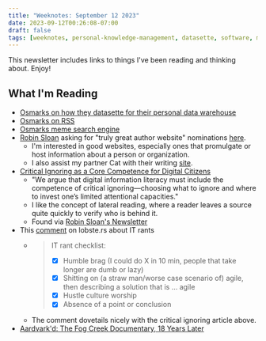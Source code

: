 ```yaml
---
title: "Weeknotes: September 12 2023"
date: 2023-09-12T00:26:08-07:00
draft: false
tags: [weeknotes, personal-knowledge-management, datasette, software, memes, websites]
---
```


This newsletter includes links to things I've been reading and thinking about. Enjoy!

## What I'm Reading

- [Osmarks on how they datasette for their personal data warehouse](https://osmarks.net/maghammer/)
- [Osmarks on RSS](https://osmarks.net/rssgood/)
- [Osmarks meme search engine](https://mse.osmarks.net/)
- [Robin Sloan](https://www.robinsloan.com/) asking for "truly great author website" nominations [here](https://www.robinsloan.com/newsletters/what-would-a-wizard-read/#websites).
    - I'm interested in good websites, especially ones that promulgate or host information about a person or organization.
    - I also assist my partner Cat with their writing [site](https://catnesh.net).
- [Critical Ignoring as a Core Competence for Digital Citizens](https://journals.sagepub.com/doi/epub/10.1177/09637214221121570)
    - "We argue that digital information literacy must include the competence of critical ignoring—choosing what to ignore and where to invest one’s limited attentional capacities."
    - I like the concept of lateral reading, where a reader leaves a source quite quickly to verify who is behind it.
    - Found via [Robin Sloan's Newsletter](https://www.robinsloan.com/newsletters/what-would-a-wizard-read/)
- This [comment](https://lobste.rs/s/mbgpma/i_ve_been_employed_tech_for_years_i_ve#c_uq3a4j) on lobste.rs about IT rants
    - > IT rant checklist:
      > 
      >   - [x] Humble brag (I could do X in 10 min, people that take longer are dumb or lazy)
      >   - [x] Shitting on (a straw man/worse case scenario of) agile, then describing a solution that is … agile
      >   - [x] Hustle culture worship
      >   - [x] Absence of a point or conclusion
    - The comment dovetails nicely with the critical ignoring article above.
- [Aardvark'd: The Fog Creek Documentary, 18 Years Later](https://mtlynch.io/aardvarkd/)

